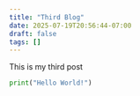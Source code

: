 ```yaml
---
title: "Third Blog"
date: 2025-07-19T20:56:44-07:00
draft: false
tags: []
---
```


This is my third post

```python
print("Hello World!")
```
